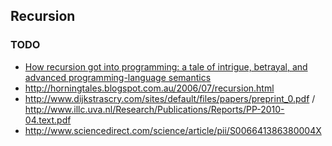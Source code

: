 ## Recursion

### TODO

* [How recursion got into programming: a tale of intrigue, betrayal, and advanced programming-language semantics
](https://vanemden.wordpress.com/2014/06/18/how-recursion-got-into-programming-a-comedy-of-errors-3/)
* http://horningtales.blogspot.com.au/2006/07/recursion.html
* http://www.dijkstrascry.com/sites/default/files/papers/preprint_0.pdf / http://www.illc.uva.nl/Research/Publications/Reports/PP-2010-04.text.pdf
* http://www.sciencedirect.com/science/article/pii/S006641386380004X
